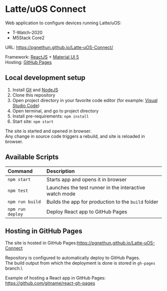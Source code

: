# Latte/uOS Connect

Web application to configure devices running Latte/uOS:
- T-Watch-2020
- M5Stack Core2

URL: <https://pgnethun.github.io/Latte-uOS-Connect/>

Framework: [ReactJS](https://reactjs.org/) + [Material UI 5](https://mui.com/)\
Hosting: [GitHub Pages](https://pages.github.com/)

## Local development setup

1. Install [Git](https://git-scm.com/) and [NodeJS](https://nodejs.org/)
2. Clone this repository
3. Open project directory in your favorite code editor (for example: [Visual Studio Code](https://code.visualstudio.com/))
4. Open terminal, and go to project directory
5. Install pre-requirements: `npm install`
6. Start site: `npm start`

The site is started and opened in browser.\
Any change in source code triggers a rebuild, and site is reloaded in browser.

## Available Scripts

|Command| Description |
|:------|:------------|
|`npm start`|Starts app and opens it in browser|
|`npm test`|Launches the test runner in the interactive watch mode|
|`npm run build`|Builds the app for production to the `build` folder|
|`npm run deploy`|Deploy React app to GitHub Pages|

## Hosting in GitHub Pages

The site is hosted in GitHub Pages:<https://pgnethun.github.io/Latte-uOS-Connect>

Repository is configured to automatically deploy to GitHub Pages.\
The build output from which the deployment is done is stored in `gh-pages` branch.\

Example of hosting a React app in GitHub Pages: <https://github.com/gitname/react-gh-pages>
